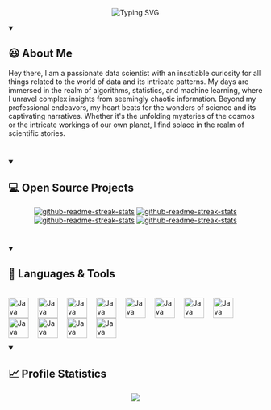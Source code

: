 

<p align="center">
    <img src="https://readme-typing-svg.demolab.com?font=Source+Code+Pro&weight=900&size=32&duration=4000&pause=500&color=7bbcb0&background=090909&center=true&vCenter=true&width=900&height=200&lines=Hey%2C+I'm+Pruthvik+Sheth 👋;Data+Scientist;Full+Stack+Web+Developer;Digital+Craftsman" alt="Typing SVG" />
</p>

<details open> 
  <summary><h2>😃 About Me</h2></summary>
<p align="left">
Hey there, I am a passionate data scientist with an insatiable curiosity for all things related to the world of data and its intricate patterns. My days are immersed in the realm of algorithms, statistics, and machine learning, where I unravel complex insights from seemingly chaotic information. Beyond my professional endeavors, my heart beats for the wonders of science and its captivating narratives. Whether it's the unfolding mysteries of the cosmos or the intricate workings of our own planet, I find solace in the realm of scientific stories.
</p>

</details>

#

<details open> 
  <summary><h2>💻 Open Source Projects</h2></summary>

  <p align="center">
    <a href="https://github.com/pruthvik00911/google-images-scraper"><img src="https://github-readme-stats.vercel.app/api/pin/?username=pruthvik00911&repo=google-images-scraper&theme=react&bg_color=090909&title_color=cab1cd&hide_border=true&icon_color=5E5B5A&text_color=7bbcb0&show_icons=false" alt="github-readme-streak-stats"></a>
    <a href="https://github.com/pruthvik00911/deep-neural-net-from-scratch"><img src="https://github-readme-stats.vercel.app/api/pin/?username=pruthvik00911&earthquakes-3d-visualizer&theme=react&bg_color=090909&title_color=cab1cd&hide_border=true&icon_color=5E5B5A&text_color=7bbcb0&show_icons=false" alt="github-readme-streak-stats"></a>
    <a href="https://github.com/pruthvik00911/earthquakes-3d-visualizer"><img src="https://github-readme-stats.vercel.app/api/pin/?username=pruthvik00911&repo=earthquakes-3d-visualizer&theme=react&bg_color=090909&title_color=cab1cd&hide_border=true&icon_color=5E5B5A&text_color=7bbcb0&show_icons=false" alt="github-readme-streak-stats"></a>
    <a href="https://github.com/pruthvik00911/E-Commerce-Web-Application"><img src="https://github-readme-stats.vercel.app/api/pin/?username=pruthvik00911&repo=E-Commerce-Web-Application&theme=react&bg_color=090909&title_color=cab1cd&hide_border=true&icon_color=5E5B5A&text_color=7bbcb0&show_icons=false" alt="github-readme-streak-stats"></a>
    
    
    
  </p>
</details>

#

<details open> 
  <summary><h2>🔧 Languages & Tools</h2></summary>

<br>

  <img align="left" alt="Java" width="40px" style="padding-right:15px;" src="https://cdn.jsdelivr.net/gh/devicons/devicon/icons/react/react-original-wordmark.svg" />
  
  <img align="left" alt="Java" width="40px" style="padding-right:15px;" src="https://cdn.jsdelivr.net/gh/devicons/devicon/icons/threejs/threejs-original-wordmark.svg" />

  <img align="left" alt="Java" width="40px" style="padding-right:15px;" src="https://cdn.jsdelivr.net/gh/devicons/devicon/icons/java/java-original.svg"/>
  
  <img align="left" alt="Java" width="40px" style="padding-right:15px;" src="https://cdn.jsdelivr.net/gh/devicons/devicon/icons/html5/html5-original-wordmark.svg" />
  
  <img align="left" alt="Java" width="40px" style="padding-right:15px;" src="https://cdn.jsdelivr.net/gh/devicons/devicon/icons/css3/css3-original-wordmark.svg" />
  
  <img align="left" alt="Java" width="40px" style="padding-right:15px;" src="https://cdn.jsdelivr.net/gh/devicons/devicon/icons/javascript/javascript-original.svg" />
  
  <img align="left" alt="Java" width="40px" style="padding-right:15px;" src="https://cdn.jsdelivr.net/gh/devicons/devicon/icons/nodejs/nodejs-original-wordmark.svg" />
  
  <img align="left" alt="Java" width="40px" style="padding-right:15px;" src="https://cdn.jsdelivr.net/gh/devicons/devicon/icons/arduino/arduino-original-wordmark.svg" />
  
  <img align="left" alt="Java" width="40px" style="padding-right:15px;" src="https://cdn.jsdelivr.net/gh/devicons/devicon/icons/python/python-original-wordmark.svg" />
  
  <img align="left" alt="Java" width="40px" style="padding-right:15px;" src="https://cdn.jsdelivr.net/gh/devicons/devicon/icons/c/c-original.svg" />
  
  <img align="left" alt="Java" width="40px" style="padding-right:15px;" src="https://cdn.jsdelivr.net/gh/devicons/devicon/icons/mongodb/mongodb-original-wordmark.svg" />
  
  <img align="left" alt="Java" width="40px" style="padding-right:15px;" src="https://cdn.jsdelivr.net/gh/devicons/devicon/icons/blender/blender-original.svg" />

<br/>
<br/>
<br/>

</details>


#

<details open> 
  <summary><h2>📈 Profile Statistics</h2></summary>
  <p align="center">
      <a href="https://git.io/streak-stats"><img src="https://streak-stats.demolab.com/?user=pruthvik00911&theme=highcontrast&hide_border=true&background=090909&stroke=5E5B5A&ring=7bbcb0&fire=7bbcb0&currStreakNum=cab1cd&sideNums=cab1cd&sideLabels=cab1cd&dates=cab1cd&currStreakLabel=cab1cd"/></a>
  </p>
  
</details>


